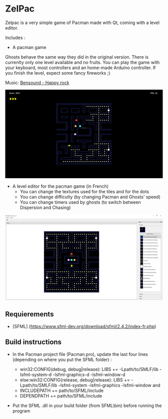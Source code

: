 # ZelPac

Zelpac is a very simple game of Pacman made with Qt, coming with a level editor.

Includes :

- A pacman game

Ghosts behave the same way they did in the original version.
There is currenlty only one level available and no fruits.
You can play the game with your keyboard, most controllers and an home-made Arduino controller.
If you finish the level, expect some fancy fireworks ;)

Music: [Bensound - Happy rock](www.bensound.com)

![Alt text](/Illustrations/My_pacman.png)

- A level editor for the pacman game (in French)
	- You can change the textures used for the tiles and for the dots
	- You can change difficulty (by changing Pacman and Ghosts' speed)
	- You can change timers used by ghosts (to switch between Dispersion and Chasing)
	
![Alt text](/Illustrations/My_pacman_editor.png)

## Requierements

- [SFML] (https://www.sfml-dev.org/download/sfml/2.4.2/index-fr.php)

## Build instructions

- In the Pacman project file (Pacman.pro), update the last four lines (depending on where you put the SFML folder) :
	- win32:CONFIG(debug, debug|release): LIBS += -Lpath/to/SMLF/lib -lsfml-system-d -lsfml-graphics-d -lsfml-window-d
	- else:win32:CONFIG(release, debug|release): LIBS += -Lpath/to/SMLF/lib -lsfml-system -lsfml-graphics -lsfml-window
	and
	- INCLUDEPATH += path/to/SFML/include
	- DEPENDPATH += path/to/SFML/include
	
- Put the SFML .dll in your build folder (from SFML\bin) before running the program
